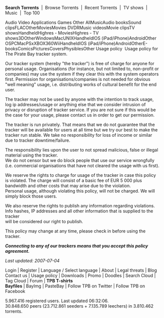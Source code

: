 **Search Torrents**  |  Browse Torrents  |  Recent Torrents  |  TV shows  |  Music  |  Top 100  
  
Audio Video Applications Games Other AllMusicAudio booksSound clipsFLACOtherMoviesMovies DVDRMusic videosMovie clipsTV showsHandheldHighres - MoviesHighres - TV shows3DOtherWindowsMacUNIXHandheldIOS (iPad/iPhone)AndroidOther OSPCMacPSxXBOX360WiiHandheldIOS (iPad/iPhone)AndroidOtherE-booksComicsPicturesCoversPhysiblesOther Usage policy  Usage policy for The Pirate Bay tracker system.

Our tracker system (hereby "the tracker") is free of charge for anyone for personal usage. Organisations (for instance, but not limited to, non-profit or companies) may use the system if they clear this with the system operators first. Permission for organisations/companies is not needed for obvious "well meaning" usage, i.e. distributing works of cultural benefit for the end user.

The tracker may not be used by anyone with the intention to track usage, log ip addresses/usage or anything else that we consider intrusion of privacy or disruption of tracker service. If you are not sure if this would be the case for your usage, please contact us in order to get our permission.

The tracker is run privately. That means that we do not guarantee that the tracker will be available for users at all time but we try our best to make the tracker run stable. We take no responsibility for loss of income or similar due to tracker downtime/failure.

The responsibility lies upon the user to not spread malicious, false or illegal material using the tracker.  
We do not censor but we do block people that use our service wrongfully (i.e. commercial organisations that have not cleared the usage with us first).

We reserve the rights to charge for usage of the tracker in case this policy is violated. The charge will consist of a basic fee of EUR 5 000 plus bandwidth and other costs that may arise due to the violation.  
Personal usage, although violating this policy, will not be charged. We will simply block those users.

We also reserve the rights to publish any information regarding violations. Info hashes, IP addresses and all other information that is supplied to the tracker  
will be considered our right to publish.

This policy may change at any time, please check in before using the tracker.

_**Connecting to any of our trackers means that you accept this policy agreement.**_

_Last updated: 2007-07-04_

Login | Register | Language / Select language | About | Legal threats | Blog  
Contact us | Usage policy | Downloads | Promo | Doodles | Search Cloud | Tag Cloud | Forum | **TPB T-shirts**  
**Bayfiles** | BayImg | PasteBay | Follow TPB on Twitter | Follow TPB on Facebook  

5.967.416 registered users. Last updated 06:32:06.  
30.848.650 peers (23.712.861 seeders + 7.135.789 leechers) in 3.810.462 torrents.